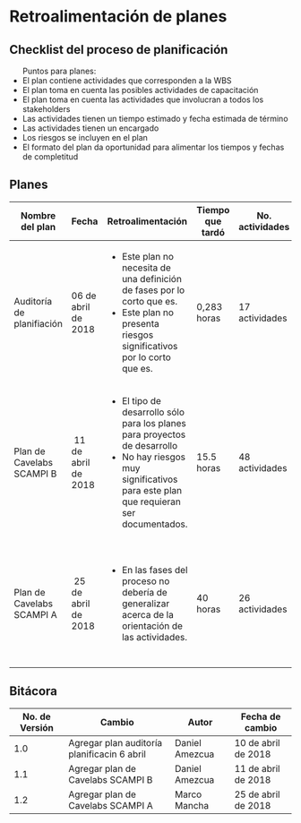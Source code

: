 # Retroalimentación de planes
## Checklist del proceso de planificación
<ul> Puntos para planes:
  <li> El plan contiene actividades que corresponden a la WBS </li>
  <li> El plan toma en cuenta las posibles actividades de capacitación </li>
  <li> El plan toma en cuenta las actividades que involucran a todos los stakeholders  </li>
  <li> Las actividades tienen un tiempo estimado y fecha estimada de término </li>
  <li> Las actividades tienen un encargado </li>
  <li> Los riesgos se incluyen en el plan </li>
  <li> El formato del plan da oportunidad para alimentar los tiempos y fechas de completitud</li>
</ul>

## Planes
Nombre del plan | Fecha | Retroalimentación | Tiempo que tardó | No. actividades | Creadores del plan | Calidad | Comentarios adicionales
------------|------|------|-|-|-|-------|-----------
Auditoría de planifiación | 06 de abril de 2018 | <ul> <li>Este plan no necesita de una definición de fases por lo corto que es.</li> <li> Este plan no presenta riesgos significativos por lo corto que es.</li></ul>| 0,283 horas | 17 actividades | Daniel Amezcua | Cumple con todos los requisitos, y los que no están justificados  | Resultado de la auditoría en: [link]
Plan de Cavelabs SCAMPI B | 11 de abril de 2018 | <ul> <li> El tipo de desarrollo sólo para los planes para proyectos de desarrollo </li> <li> No hay riesgos muy significativos para este plan que requieran ser documentados. </li></ul> | 15.5 horas | 48 actividades | Marco Mancha, Filiberto Vázquez, Team Leaders | <ul> <li> Los riesgos no se incluyen en el plan. Esto está justificado.</li> </ul> | Se requirió de la presencia y participación de varias personas para definir las actividades y realizar el plan. 
Plan de Cavelabs SCAMPI A | 25 de abril de 2018 | <ul> <li> En las fases del proceso no debería de generalizar acerca de la orientación de las actividades. </li></ul> | 40 horas | 26 actividades | CaveLabs | <ul> <li> Los riesgos no se incluyen en el plan. Esto está justificado.</li> </ul> | Se requirió de la presencia y participación de varias personas para definir las actividades y realizar el plan. 


## Bitácora
No. de Versión | Cambio | Autor | Fecha de cambio
---------------|--------|-------|----------
1.0 | Agregar plan auditoría planificacin 6 abril | Daniel Amezcua | 10 de abril de 2018
1.1 | Agregar plan de Cavelabs SCAMPI B | Daniel Amezcua | 11 de abril de 2018
1.2 | Agregar plan de Cavelabs SCAMPI A | Marco Mancha | 25 de abril de 2018

